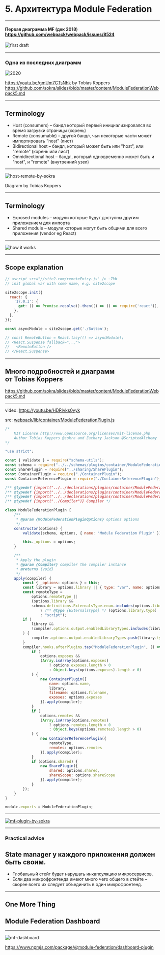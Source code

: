 # 5. Архитектура Module Federation

-----

#### Первая диаграмма MF (дек 2018) <br/> <https://github.com/webpack/webpack/issues/8524>

![first draft](./diagram-2018.png) <!-- .element: class="plain" style="background-color: white" width="700" -->

-----

### Одна из последних диаграмм

![2020](./diagram-2020.png) <!-- .element: class="plain" style="background-color: white" width="1200" -->

<https://youtu.be/gmUm7CTsNhk> by Tobias Koppers
<https://github.com/sokra/slides/blob/master/content/ModuleFederationWebpack5.md>

-----

## Terminology <!-- .element: class="orange" -->

- <!-- .element: class="fragment" --><span class="green">Host (consumers)</span> – бандл который первый инициализировался во время загрузки страницы <span class="gray">(корень)</span>
- <!-- .element: class="fragment" --><span class="green">Remote (consumable)</span> – другой бандл, чьи некоторые части может импортировать "host" <span class="gray">(лист)</span>
- <!-- .element: class="fragment" --><span class="green">Bidirectional host</span> – бандл, который может быть или "host", или "remote" <span class="gray">(корень или лист)</span>
- <!-- .element: class="fragment" --><span class="green">Omnidirectional host</span> – бандл, который одновременно может быть и "host", и "remote" <span class="gray">(внутренний узел)</span>

-----

![host-remote-by-sokra](./host-remote-by-sokra.png) <!-- .element: class="plain" style="background-color: white" width="800" -->

Diagram by Tobias Koppers

-----

## Terminology <!-- .element: class="orange" -->

- <!-- .element: class="fragment" --><span class="green">Exposed modules</span> – модули которые будут доступны другим приложением для импорта
- <!-- .element: class="fragment" --><span class="green">Shared module</span> – модули которые могут быть общими для всего приложения (vendor eg React)

-----

![how it works](./diagram.drawio.svg) <!-- .element: class="plain" style="background-color: white" width="900" -->

-----

## Scope explanation

```js
// <script src="//site2.com/remoteEntry.js" /> ~7kb
// init global var with some name, e.g. site2scope

site2scope.init({
  react: {
    '17.0.1': {
      get: () => Promise.resolve().then(() => () => require('react')),
    },
  },
});

const asyncModule = site2scope.get('./Button');

// const RemoteButton = React.lazy(() => asyncModule);
// <React.Suspense fallback="...">
//   <RemoteButton />
// </React.Suspense>

```

-----

## Много подробностей и диаграмм <br/>от Tobias Koppers

<https://github.com/sokra/slides/blob/master/content/ModuleFederationWebpack5.md>

-----

video: <https://youtu.be/HDRIvks0yyk>

src: [webpack/lib/container/ModuleFederationPlugin.js](https://github.com/webpack/webpack/blob/master/lib/container/ModuleFederationPlugin.js)

```js
/*
	MIT License http://www.opensource.org/licenses/mit-license.php
	Author Tobias Koppers @sokra and Zackary Jackson @ScriptedAlchemy
*/

"use strict";

const { validate } = require("schema-utils");
const schema = require("../../schemas/plugins/container/ModuleFederationPlugin.json");
const SharePlugin = require("../sharing/SharePlugin");
const ContainerPlugin = require("./ContainerPlugin");
const ContainerReferencePlugin = require("./ContainerReferencePlugin");

/** @typedef {import("../../declarations/plugins/container/ModuleFederationPlugin").ExternalsType} ExternalsType */
/** @typedef {import("../../declarations/plugins/container/ModuleFederationPlugin").ModuleFederationPluginOptions} ModuleFederationPluginOptions */
/** @typedef {import("../../declarations/plugins/container/ModuleFederationPlugin").Shared} Shared */
/** @typedef {import("../Compiler")} Compiler */

class ModuleFederationPlugin {
	/**
	 * @param {ModuleFederationPluginOptions} options options
	 */
	constructor(options) {
		validate(schema, options, { name: "Module Federation Plugin" });

		this._options = options;
	}

	/**
	 * Apply the plugin
	 * @param {Compiler} compiler the compiler instance
	 * @returns {void}
	 */
	apply(compiler) {
		const { _options: options } = this;
		const library = options.library || { type: "var", name: options.name };
		const remoteType =
			options.remoteType ||
			(options.library &&
			schema.definitions.ExternalsType.enum.includes(options.library.type)
				? /** @type {ExternalsType} */ (options.library.type)
				: "script");
		if (
			library &&
			!compiler.options.output.enabledLibraryTypes.includes(library.type)
		) {
			compiler.options.output.enabledLibraryTypes.push(library.type);
		}
		compiler.hooks.afterPlugins.tap("ModuleFederationPlugin", () => {
			if (
				options.exposes &&
				(Array.isArray(options.exposes)
					? options.exposes.length > 0
					: Object.keys(options.exposes).length > 0)
			) {
				new ContainerPlugin({
					name: options.name,
					library,
					filename: options.filename,
					exposes: options.exposes
				}).apply(compiler);
			}
			if (
				options.remotes &&
				(Array.isArray(options.remotes)
					? options.remotes.length > 0
					: Object.keys(options.remotes).length > 0)
			) {
				new ContainerReferencePlugin({
					remoteType,
					remotes: options.remotes
				}).apply(compiler);
			}
			if (options.shared) {
				new SharePlugin({
					shared: options.shared,
					shareScope: options.shareScope
				}).apply(compiler);
			}
		});
	}
}

module.exports = ModuleFederationPlugin;

```

-----

[![mf-plugin-by-sokra](./mf-plugin-by-sokra.png)<!-- .element: class="plain" style="background-color: white" width="1000" -->](https://github.com/sokra/slides/blob/master/content/ModuleFederationWebpack5/28.png)


-----

### Practical advice <!-- .element: class="green" -->

## <b class="orange">State manager у каждого приложения должен быть своим.</b>

- <!-- .element: class="fragment" --> Глобальный стейт будет нарушать инкапсуляцию микросервисов.
- <!-- .element: class="fragment" --> Если два микрофронтенда имеют много чего общего в стейте – скорее всего их следует объединить в один микрофронтенд.

-----

## One More Thing

## Module Federation Dashboard <!-- .element: class="green fragment" -->

-----

![mf-dashboard](./mf-dashboard.png)<!-- .element: class="plain" style="background-color: white" width="1000" -->

<https://www.npmjs.com/package/@module-federation/dashboard-plugin>
